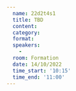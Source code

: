 ```yaml
---
  name: 22d2t4s1
  title: TBD
  content:
  category: 
  format: 
  speakers: 
    - 
  room: Formation
  date: 14/10/2022
  time_start: '10:15'
  time_end: '11:00'
---
```

